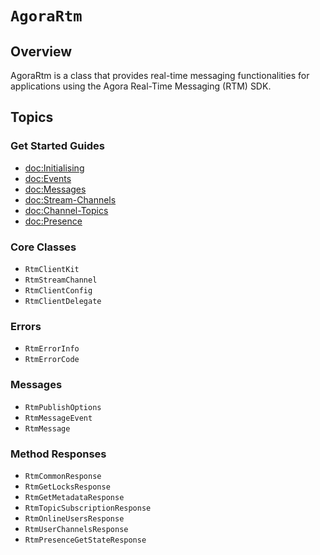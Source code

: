 # ``AgoraRtm``

## Overview

AgoraRtm is a class that provides real-time messaging functionalities for applications using the Agora Real-Time Messaging (RTM) SDK.

## Topics

### Get Started Guides

- <doc:Initialising>
- <doc:Events>
- <doc:Messages>
- <doc:Stream-Channels>
- <doc:Channel-Topics>
- <doc:Presence>

### Core Classes

- ``RtmClientKit``
- ``RtmStreamChannel``
- ``RtmClientConfig``
- ``RtmClientDelegate``

### Errors

- ``RtmErrorInfo``
- ``RtmErrorCode``

### Messages

- ``RtmPublishOptions``
- ``RtmMessageEvent``
- ``RtmMessage``

### Method Responses

- ``RtmCommonResponse``
- ``RtmGetLocksResponse``
- ``RtmGetMetadataResponse``
- ``RtmTopicSubscriptionResponse``
- ``RtmOnlineUsersResponse``
- ``RtmUserChannelsResponse``
- ``RtmPresenceGetStateResponse``
